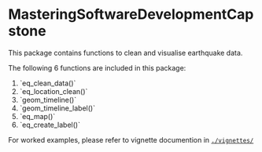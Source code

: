 # MasteringSoftwareDevelopmentCapstone

This package contains functions to clean and visualise earthquake data.

The following 6 functions are included in this package:
<ol>
  <li>`eq_clean_data()`
  <li>`eq_location_clean()`
  <li>`geom_timeline()`
  <li>`geom_timeline_label()`
  <li>`eq_map()`
  <li>`eq_create_label()`
</ol>

For worked examples, please refer to vignette documention in  [`./vignettes/`](https://github.com/elyminator91/MasteringSoftwareDevelopmentCapstone/blob/master/vignettes/MasteringSoftwareDevelopmentCapstone.knit.md)